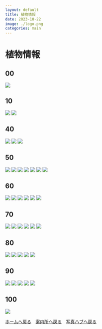 ```yaml
---
layout: default
title: 植物情報
date: 2023-10-22
image: ./logo.png
categories: main
---
```

# 植物情報

## 00
![](./photos/8.png)
<!-- ![](./photos/9.png) -->

## 10
![](./photos/11.png)
![](./photos/14.png)

## 40
![](./photos/41.png)
![](./photos/43.png)
![](./photos/49.png)

## 50
![](./photos/50.png)
![](./photos/51.png)
![](./photos/53.png)
![](./photos/54.png)
![](./photos/55.png)
![](./photos/56.png)
![](./photos/59.png)

## 60
![](./photos/60.png)
![](./photos/62.png)
![](./photos/64.png)
![](./photos/66.png)
![](./photos/67.png)
![](./photos/69.png)

## 70
![](./photos/70.png)
![](./photos/71.png)
![](./photos/72.png)
![](./photos/73.png)
![](./photos/75.png)
![](./photos/78.png)

## 80
![](./photos/80.png)
![](./photos/81.png)
![](./photos/83.png)
![](./photos/84.png)
![](./photos/89.png)

## 90
![](./photos/90.png)
![](./photos/92.png)
![](./photos/94.png)
![](./photos/95.png)
![](./photos/99.png)

## 100
![](./photos/100.png)

[ホームへ戻る](./index)　[案内所へ戻る](144)　[写真ハブへ戻る](154)
